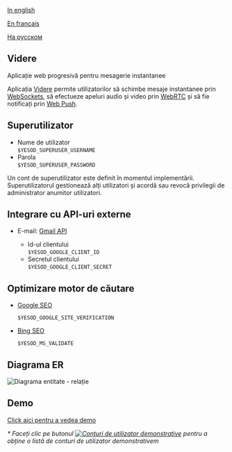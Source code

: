 
[In english](https://github.com/ciukstar/videre/blob/master/README.md)  

[En français](https://github.com/ciukstar/videre/blob/master/README.fr.md)  

[На русском](https://github.com/ciukstar/videre/blob/master/README.ru.md)

## Videre
Aplicație web progresivă pentru mesagerie instantanee

Aplicația [Videre](https://viderero-2pg7fq7tgq-de.a.run.app) permite utilizatorilor să schimbe mesaje instantanee prin [WebSockets](https://developer.mozilla.org/en-US/docs/Web/API/WebSockets_API), să efectueze apeluri audio și video prin [WebRTC](https://developer.mozilla.org/en-US/docs/Web/API/WebRTC_API) și să fie notificați prin [Web Push](https://developer.mozilla.org/en-US/docs/Web/API/Push_API).

## Superutilizator

* Nume de utilizator  
  ```$YESOD_SUPERUSER_USERNAME```
* Parola  
  ```$YESOD_SUPERUSER_PASSWORD```
  
Un cont de superutilizator este definit în momentul implementării. Superutilizatorul gestionează alți utilizatori și acordă sau revocă privilegii de administrator anumitor utilizatori.

## Integrare cu API-uri externe

* E-mail: [Gmail API](https://developers.google.com/gmail/api/guides)  

  * Id-ul clientului  
    ```$YESOD_GOOGLE_CLIENT_ID```
  * Secretul clientului  
    ```$YESOD_GOOGLE_CLIENT_SECRET```

## Optimizare motor de căutare

* [Google SEO](https://search.google.com/search-console)

  ```$YESOD_GOOGLE_SITE_VERIFICATION```
  
* [Bing SEO](https://www.bing.com/webmasters)

  ```$YESOD_MS_VALIDATE```

## Diagrama ER

![Diagrama entitate - relație](static/img/ERD_Videre.svg)

## Demo

[Click aici pentru a vedea demo](https://viderero-2pg7fq7tgq-de.a.run.app)

_* Faceți clic pe butonul [![Conturi de utilizator demonstrative](demo/button-demo-accounts.png)](https://viderero-2pg7fq7tgq-de.a.run.app/auth/login) pentru a obține o listă de conturi de utilizator demonstrativem_
